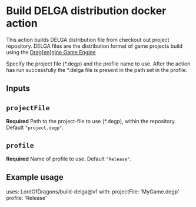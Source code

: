 # Build DELGA distribution docker action

This action builds DELGA distribution file from checkout out project repository.
DELGA files are the distribution format of game projects build using the
[Drag[en]gine Game Engine](https://dragondreams.ch/?page_id=152)

Specify the project file (*.degp) and the profile name to use. After the action
has run successfully the *.delga file is present in the path set in the profile.

## Inputs

## `projectFile`

**Required** Path to the project-file to use (*.degp), within the repository. Default `"project.degp"`.

## `profile`

**Required** Name of profile to use. Default `"Release"`.

## Example usage

uses: LordOfDragons/build-delga@v1
with:
  projectFile: 'MyGame.degp'
  profile: 'Release'
